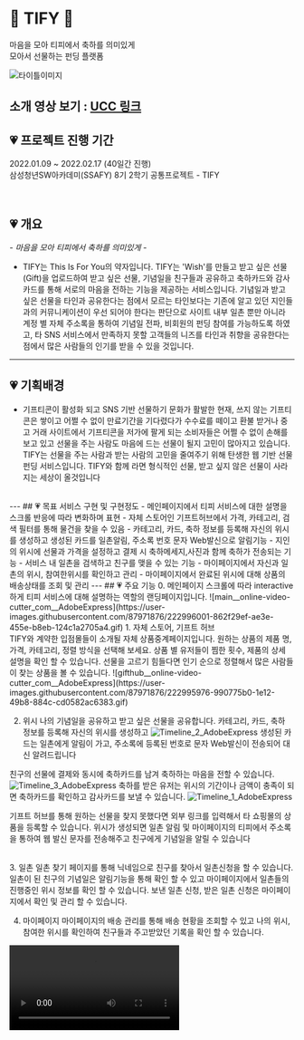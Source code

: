 # 🎁 TIFY 🎁
마음을 모아 티피에서 축하를 의미있게</br>
모아서 선물하는 펀딩 플랫폼</br>

![타이틀이미지](  )

## 소개 영상 보기 : [UCC 링크](  )

## 💗 프로젝트 진행 기간
2022.01.09 ~ 2022.02.17 (40일간 진행)</br>
삼성청년SW아카데미(SSAFY) 8기 2학기 공통프로젝트 - TIFY

</br>

## 💗 개요

*- 마음을 모아 티피에서 축하를 의미있게 -*  
- TIFY는 This Is For You의 약자입니다.
TIFY는 'Wish'를 만들고 받고 싶은 선물(Gift)을 업로드하여 받고 싶은 선물, 기념일을 친구들과 공유하고 축하카드와 감사카드를 통해 서로의 마음을 전하는 기능을 제공하는 서비스입니다. 기념일과 받고 싶은 선물을 타인과 공유한다는 점에서 모르는 타인보다는 기존에 알고 있던 지인들과의 커뮤니케이션이 우선 되어야 한다는 판단으로 사이트 내부 일촌 뿐만 아니라 계정 별 자체 주소록을 통하여 기념일 전파, 비회원의 펀딩 참여를 가능하도록 하였고, 타 SNS 서비스에서 만족하지 못할 고객들의 니즈를 타인과 취향을 공유한다는 점에서 많은 사람들의 인기를 받을 수 있을 것입니다. </br>
---
## 💗 기획배경
- 기프티콘이 활성화 되고 SNS 기반 선물하기 문화가 활발한 현재, 쓰지 않는 기프티콘은 쌓이고 어쩔 수 없이 만료기간을 기다렸다가 수수료를 떼이고 환불 받거나 중고 거래 사이트에서 기프티콘을 저가에 팔게 되는 소비자들은 어쩔 수 없이 손해를 보고 있고 선물을 주는 사람도 마음에 드는 선물이 될지 고민이 많아지고 있습니다. TIFY는 선물을 주는 사람과 받는 사람의 고민을 줄여주기 위해 탄생한 웹 기반 선물 펀딩 서비스입니다. TIFY와 함께 라면 형식적인 선물, 받고 싶지 않은 선물이 사라지는 세상이 올것입니다 
</br>
---
## 💗 목표 서비스 구현 및 구현정도
- 메인페이지에서 티피 서비스에 대한 설명을 스크롤 반응에 따라 변화하며 표현
- 자체 스토어인 기프트허브에서 가격, 카테고리, 검색 필터를 통해 물건을 찾을 수 있음
- 카테고리, 카드, 축하 정보를 등록해 자신의 위시를 생성하고 생성된 카드를 일촌알림, 주소록 번호 문자 Web발신으로 알림기능
- 지인의 위시에 선물과 가격을 설정하고 결제 시 축하메세지,사진과 함께 축하가 전송되는 기능
- 서비스 내 일촌을 검색하고 친구를 맺을 수 있는 기능
- 마이페이지에서 자신과 일촌의 위시, 참여한위시를 확인하고 관리
- 마이페이지에서 완료된 위시에 대해 상품의 배송상태를 조회 및 관리
---
## 💗 주요 기능
0. 메인페이지
스크롤에 따라 interactive하게 티피 서비스에 대해 설명하는 역할의 랜딩페이지입니다.
![main__online-video-cutter_com__AdobeExpress](https://user-images.githubusercontent.com/87971876/222996001-862f29ef-ae3e-455e-b8eb-124c1a2705a4.gif)
1. 자체 스토어, 기프트 허브
<br/>
TIFY와 계약한 입점몰들이 소개될 자체 상품중계페이지입니다.
원하는 상품의 제품 명, 가격, 카테고리, 정렬 방식을 선택해 보세요.
상품 별 유저들이 찜한 횟수, 제품의 상세 설명을 확인 할 수 있습니다.
선물을 고르기 힘들다면 인기 순으로 정렬해서 많은 사람들이 찾는 상품을 볼 수 있습니다.
![gifthub__online-video-cutter_com__AdobeExpress](https://user-images.githubusercontent.com/87971876/222995976-990775b0-1e12-49b8-884c-cd0582ac6383.gif)
<br />

2. 위시
나의 기념일을 공유하고 받고 싶은 선물을 공유합니다.
카테고리, 카드, 축하 정보를 등록해 자신의 위시를 생성하고 
![Timeline_2_AdobeExpress](https://user-images.githubusercontent.com/87971876/222995978-f8984171-9627-4b45-a030-c149aa40d4ba.gif)
생성된 카드는 일촌에게 알림이 가고, 주소록에 등록된 번호로 문자 Web발신이 전송되어 대신 알려드립니다


친구의 선물에 결제와 동시에 축하카드를 남겨 축하하는 마음을 전할 수 있습니다.
![Timeline_3_AdobeExpress](https://user-images.githubusercontent.com/87971876/222995970-489a13f5-7c84-4d40-b8c3-1320697cf978.gif)
축하를 받은 유저는 위시의 기간이나 금액이 충족이 되면 축하카드를 확인하고 감사카드를 보낼 수 있습니다.
![Timeline_1_AdobeExpress](https://user-images.githubusercontent.com/87971876/222995983-a044e5af-8157-4368-b4a5-deb9f9205633.gif)

기프트 허브를 통해 원하는 선물을 찾지 못했다면 외부 링크를 입력해서 타 쇼핑몰의 상품을 등록할 수 있습니다.
위시가 생성되면 일촌 알림 및 마이페이지의 티피에서 주소록을 통하여 웹 발신 문자를 전송해주고 친구에게 기념일을 알릴 수 있습니다
<br />

<br/>
3. 일촌
일촌 찾기 페이지를 통해 닉네임으로 친구를 찾아서 일촌신청을 할 수 있습니다.
일촌이 된 친구의 기념일은 알림기능을 통해 확인 할 수 있고 마이페이지에서 일촌들의 진행중인 위시 정보를 확인 할 수 있습니다.
보낸 일촌 신청, 받은 일촌 신청은 마이페이지에서 확인 및 관리 할 수 있습니다.
<br/>

4. 마이페이지
마이페이지의 배송 관리를 통해 배송 현황을 조회할 수 있고 나의 위시, 참여한 위시를 확인하여 친구들과 주고받았던 기록을 확인 할 수 있습니다.



<video src="LINK" controls="controls" style="max-width: 730px;">
</video>
